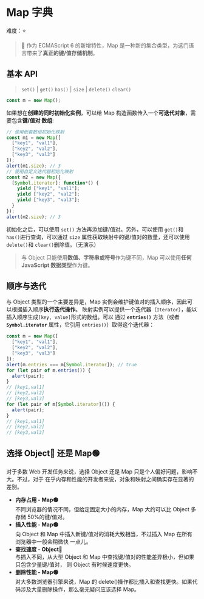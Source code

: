 # Map 字典

难度：⭐️

> 💌 作为 ECMAScript 6 的新增特性，Map 是一种新的集合类型，为这门语言带来了**真正的键/值存储机制**。

## 基本 API

> `set()` | `get()` `has()` | `size` | `delete()` `clear()`

```js
const m = new Map();
```

如果想在**创建的同时初始化实例**，可以给 Map 构造函数传入一个**可迭代对象**，需要包含**键/值对 数组**:

```js
// 使用嵌套数组初始化映射
const m1 = new Map([
  ["key1", "val1"],
  ["key2", "val2"],
  ["key3", "val3"]
]);
alert(m1.size); // 3
// 使用自定义迭代器初始化映射
const m2 = new Map({
  [Symbol.iterator]: function*() {
    yield ["key1", "val1"];
    yield ["key2", "val2"];
    yield ["key3", "val3"];
  }
});
alert(m2.size); // 3
```

初始化之后，可以使用 `set()` 方法再添加键/值对。另外，可以使用 `get()`和 `has()`进行查询，可以通过 `size` 属性获取映射中的键/值对的数量，还可以使用 `delete()`和 `clear()`删除值。（无演示）

> 与 Object 只能使用**数值、字符串或符号**作为键不同，Map 可以使用**任何 JavaScript 数据类型**作为键。

## 顺序与迭代

与 Object 类型的一个主要差异是，Map 实例会维护键值对的插入顺序，因此可以根据插入顺序**执行迭代操作**。
映射实例可以提供一个迭代器（`Iterator`），能以插入顺序生成`[key, value]`形式的数组。可以
通过 **`entries()`** 方法（或者 **`Symbol.iterator`** 属性，它引用 `entries()`）取得这个迭代器：

```js
const m = new Map([
  ["key1", "val1"],
  ["key2", "val2"],
  ["key3", "val3"]
]);
alert(m.entries === m[Symbol.iterator]); // true
for (let pair of m.entries()) {
  alert(pair);
}
// [key1,val1]
// [key2,val2]
// [key3,val3]
for (let pair of m[Symbol.iterator]()) {
  alert(pair);
}
// [key1,val1]
// [key2,val2]
// [key3,val3]
```

## 选择 Object🔵 还是 Map🟢

对于多数 Web 开发任务来说，选择 Object 还是 Map 只是个人偏好问题，影响不大。不过，对于
在乎内存和性能的开发者来说，对象和映射之间确实存在显著的差别。

- **内存占用 - Map🟢** <br>
  不同浏览器的情况不同，但给定固定大小的内存，Map 大约可以比 Object 多存储 50%的键/值对。
- **插入性能 - Map🟢**<br>
  向 Object 和 Map 中插入新键/值对的消耗大致相当，不过插入 Map 在所有浏览器中一般会稍微快
  一点儿。
- **查找速度 - Object🔵**<br>
  与插入不同，从大型 Object 和 Map 中查找键/值对的性能差异极小，但如果只包含少量键/值对，
  则 Object 有时候速度更快。
- **删除性能 - Map🟢**<br>
  对大多数浏览器引擎来说，Map 的 delete()操作都比插入和查找更快。如果代码涉及大量删除操作，那么毫无疑问应该选择 Map。
